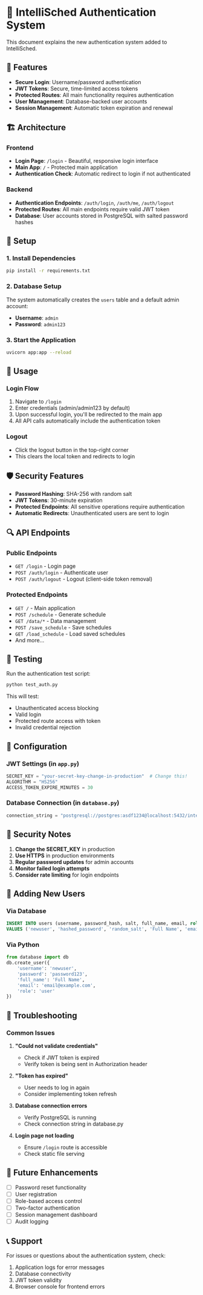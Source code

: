 # 🔐 IntelliSched Authentication System

This document explains the new authentication system added to IntelliSched.

## 🚀 Features

- **Secure Login**: Username/password authentication
- **JWT Tokens**: Secure, time-limited access tokens
- **Protected Routes**: All main functionality requires authentication
- **User Management**: Database-backed user accounts
- **Session Management**: Automatic token expiration and renewal

## 🏗️ Architecture

### Frontend
- **Login Page**: `/login` - Beautiful, responsive login interface
- **Main App**: `/` - Protected main application
- **Authentication Check**: Automatic redirect to login if not authenticated

### Backend
- **Authentication Endpoints**: `/auth/login`, `/auth/me`, `/auth/logout`
- **Protected Routes**: All main endpoints require valid JWT token
- **Database**: User accounts stored in PostgreSQL with salted password hashes

## 🔧 Setup

### 1. Install Dependencies
```bash
pip install -r requirements.txt
```

### 2. Database Setup
The system automatically creates the `users` table and a default admin account:
- **Username**: `admin`
- **Password**: `admin123`

### 3. Start the Application
```bash
uvicorn app:app --reload
```

## 📱 Usage

### Login Flow
1. Navigate to `/login`
2. Enter credentials (admin/admin123 by default)
3. Upon successful login, you'll be redirected to the main app
4. All API calls automatically include the authentication token

### Logout
- Click the logout button in the top-right corner
- This clears the local token and redirects to login

## 🛡️ Security Features

- **Password Hashing**: SHA-256 with random salt
- **JWT Tokens**: 30-minute expiration
- **Protected Endpoints**: All sensitive operations require authentication
- **Automatic Redirects**: Unauthenticated users are sent to login

## 🔍 API Endpoints

### Public Endpoints
- `GET /login` - Login page
- `POST /auth/login` - Authenticate user
- `POST /auth/logout` - Logout (client-side token removal)

### Protected Endpoints
- `GET /` - Main application
- `POST /schedule` - Generate schedule
- `GET /data/*` - Data management
- `POST /save_schedule` - Save schedules
- `GET /load_schedule` - Load saved schedules
- And more...

## 🧪 Testing

Run the authentication test script:
```bash
python test_auth.py
```

This will test:
- Unauthenticated access blocking
- Valid login
- Protected route access with token
- Invalid credential rejection

## 🔧 Configuration

### JWT Settings (in `app.py`)
```python
SECRET_KEY = "your-secret-key-change-in-production"  # Change this!
ALGORITHM = "HS256"
ACCESS_TOKEN_EXPIRE_MINUTES = 30
```

### Database Connection (in `database.py`)
```python
connection_string = "postgresql://postgres:asdf1234@localhost:5432/intellisched"
```

## 🚨 Security Notes

1. **Change the SECRET_KEY** in production
2. **Use HTTPS** in production environments
3. **Regular password updates** for admin accounts
4. **Monitor failed login attempts**
5. **Consider rate limiting** for login endpoints

## 🔄 Adding New Users

### Via Database
```sql
INSERT INTO users (username, password_hash, salt, full_name, email, role)
VALUES ('newuser', 'hashed_password', 'random_salt', 'Full Name', 'email@example.com', 'user');
```

### Via Python
```python
from database import db
db.create_user({
    'username': 'newuser',
    'password': 'password123',
    'full_name': 'Full Name',
    'email': 'email@example.com',
    'role': 'user'
})
```

## 🐛 Troubleshooting

### Common Issues

1. **"Could not validate credentials"**
   - Check if JWT token is expired
   - Verify token is being sent in Authorization header

2. **"Token has expired"**
   - User needs to log in again
   - Consider implementing token refresh

3. **Database connection errors**
   - Verify PostgreSQL is running
   - Check connection string in database.py

4. **Login page not loading**
   - Ensure `/login` route is accessible
   - Check static file serving

## 🔮 Future Enhancements

- [ ] Password reset functionality
- [ ] User registration
- [ ] Role-based access control
- [ ] Two-factor authentication
- [ ] Session management dashboard
- [ ] Audit logging

## 📞 Support

For issues or questions about the authentication system, check:
1. Application logs for error messages
2. Database connectivity
3. JWT token validity
4. Browser console for frontend errors
